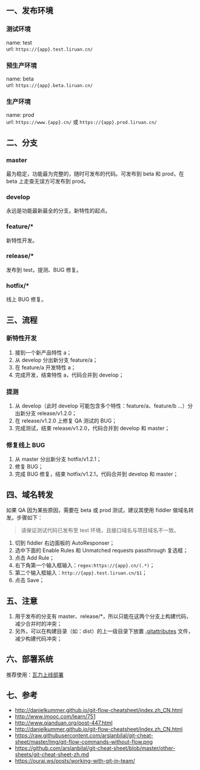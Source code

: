 ## 一、发布环境

### 测试环境
name: test  
url: `https://{app}.test.liruan.cn/`

### 预生产环境
name: beta  
url: `https://{app}.beta.liruan.cn/`

### 生产环境
name: prod  
url: `https://www.{app}.cn/` 或 `https://{app}.prod.liruan.cn/`

## 二、分支
### master
最为稳定，功能最为完整的，随时可发布的代码。可发布到 beta 和 prod，在 beta 上走查无误方可发布到 prod。

### develop
永远是功能最新最全的分支。新特性的起点。

### feature/*
新特性开发。

### release/*
发布到 test，提测、BUG 修复。

### hotfix/*
线上 BUG 修复。

## 三、流程

### 新特性开发
1. 接到一个新产品特性 a；
2. 从 develop 分出新分支 feature/a；
3. 在 feature/a 开发特性 a；
4. 完成开发，结束特性 a，代码合并到 develop；

### 提测
1. 从 develop（此时 develop 可能包含多个特性：feature/a、feature/b ...）分出新分支 release/v1.2.0；
2. 在 release/v1.2.0 上修复 QA 测试的 BUG；
3. 完成测试，结束 release/v1.2.0，代码合并到 develop 和 master；

### 修复线上 BUG
1. 从 master 分出新分支 hotfix/v1.2.1；
2. 修复 BUG；
3. 完成 BUG 修复，结束 hotfix/v1.2.1，代码合并到 develop 和 master；

## 四、域名转发
如果 QA 因为某些原因，需要在 beta 或 prod 测试，建议其使用 fiddler 做域名转发。步骤如下：
> 请保证测试代码已发布至 test 环境，且接口域名与项目域名不一致。
1. 切到 fiddler 右边面板的 AutoResponser；
2. 选中下面的 Enable Rules 和 Unmatched requests passthrough 复选框；
3. 点击 Add Rule；
4. 右下角第一个输入框输入：`regex:https://{app}.cn/(.*)`；
5. 第二个输入框输入：`http://{app}.test.liruan.cn/$1`；
6. 点击 Save；

## 五、注意
1. 用于发布的分支有 master、release/*，所以只能在这两个分支上构建代码，减少合并时的冲突；
2. 另外，可以在构建目录（如：dist）的上一级目录下放置 [.gitattributes](https://github.com/zhaotoday/product-workflow/blob/master/.gitattributes) 文件，减少构建代码冲突；

## 六、部署系统
推荐使用：[瓦力上线部署](https://walle-web.io/)

## 七、参考
- http://danielkummer.github.io/git-flow-cheatsheet/index.zh_CN.html
- http://www.imooc.com/learn/751  
- http://www.qianduan.org/post-447.html  
- http://danielkummer.github.io/git-flow-cheatsheet/index.zh_CN.html  
- https://raw.githubusercontent.com/arslanbilal/git-cheat-sheet/master/Img/git-flow-commands-without-flow.png  
- https://github.com/arslanbilal/git-cheat-sheet/blob/master/other-sheets/git-cheat-sheet-zh.md
- https://ourai.ws/posts/working-with-git-in-team/
